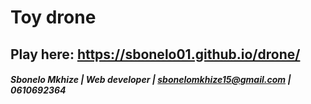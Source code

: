 # Toy drone

## Play here: https://sbonelo01.github.io/drone/

##### Sbonelo Mkhize | Web developer | sbonelomkhize15@gmail.com | 0610692364
